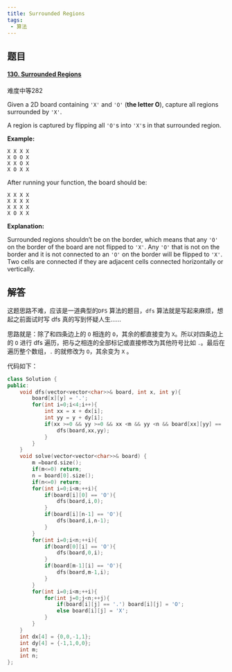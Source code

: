 ```yaml
---
title: Surrounded Regions
tags:
 - 算法
---
```


## 题目

#### [130. Surrounded Regions](https://leetcode-cn.com/problems/surrounded-regions/)

难度中等282

Given a 2D board containing `'X'` and `'O'` (**the letter O**), capture all regions surrounded by `'X'`.

A region is captured by flipping all `'O'`s into `'X'`s in that surrounded region.

**Example:**

```
X X X X
X O O X
X X O X
X O X X
```

After running your function, the board should be:

```
X X X X
X X X X
X X X X
X O X X
```

**Explanation:**

Surrounded regions shouldn’t be on the border, which means that any `'O'` on the border of the board are not flipped to `'X'`. Any `'O'` that is not on the border and it is not connected to an `'O'` on the border will be flipped to `'X'`. Two cells are connected if they are adjacent cells connected horizontally or vertically.

## 解答

这题思路不难，应该是一道典型的`DFS` 算法的题目，`dfs` 算法就是写起来麻烦，想起之前面试时写 dfs 真的写到怀疑人生……

思路就是：除了和四条边上的 `O` 相连的 `O`，其余的都直接变为 `X`。所以对四条边上的 `O` 进行 dfs 遍历，把与之相连的全部标记或直接修改为其他符号比如 `.`。最后在遍历整个数组，`.` 的就修改为 `O`，其余变为 `X` 。

代码如下：

```C++
class Solution {
public:
    void dfs(vector<vector<char>>& board, int x, int y){
        board[x][y] = '.';
        for(int i=0;i<4;i++){
            int xx = x + dx[i];
            int yy = y + dy[i];
            if(xx >=0 && yy >=0 && xx <m && yy <n && board[xx][yy] == 'O'){
                dfs(board,xx,yy);
            }
        }
    }
    void solve(vector<vector<char>>& board) {
        m =board.size();
        if(m<=0) return;
        n = board[0].size();
        if(n<=0) return;
        for(int i=0;i<m;++i){
            if(board[i][0] == 'O'){
                dfs(board,i,0);
            }
            if(board[i][n-1] == 'O'){
                dfs(board,i,n-1);
            }
        }
        for(int i=0;i<n;++i){
            if(board[0][i] == 'O'){
                dfs(board,0,i);
            }
            if(board[m-1][i] == 'O'){
                dfs(board,m-1,i);
            }
        }
        for(int i=0;i<m;++i){
            for(int j=0;j<n;++j){
                if(board[i][j] == '.') board[i][j] = 'O';
                else board[i][j] = 'X';
            }
        }
    }
    int dx[4] = {0,0,-1,1};
    int dy[4] = {-1,1,0,0};
    int m;
    int n;
};
```

